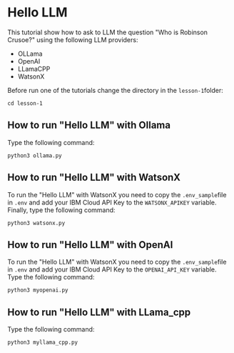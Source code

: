 # Hello LLM

This tutorial show how to ask to LLM the question "Who is Robinson Crusoe?" using the following LLM providers:

* OLLama
* OpenAI
* LLamaCPP
* WatsonX

Before run one of the tutorials change the directory in the `lesson-1`folder:
```
cd lesson-1
```

## How to run "Hello LLM" with Ollama

Type the following command:
```
python3 ollama.py
```

## How to run "Hello LLM" with WatsonX

To run the "Hello LLM" with WatsonX you need to copy the `.env_sample`file in `.env` and add your IBM Cloud API Key to the `WATSONX_APIKEY` variable. Finally, type the following command:
```
python3 watsonx.py
```

## How to run "Hello LLM" with OpenAI

To run the "Hello LLM" with WatsonX you need to copy the `.env_sample`file in `.env` and add your IBM Cloud API Key to the `OPENAI_API_KEY` variable. Type the following command:
```
python3 myopenai.py
```

## How to run "Hello LLM" with LLama_cpp

Type the following command:
```
python3 myllama_cpp.py
```
